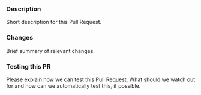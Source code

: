 ### Description
Short description for this Pull Request.

### Changes
Brief summary of relevant changes.

### Testing this PR
Please explain how we can test this Pull Request. 
What should we watch out for and how can we automatically test this, if possible.

